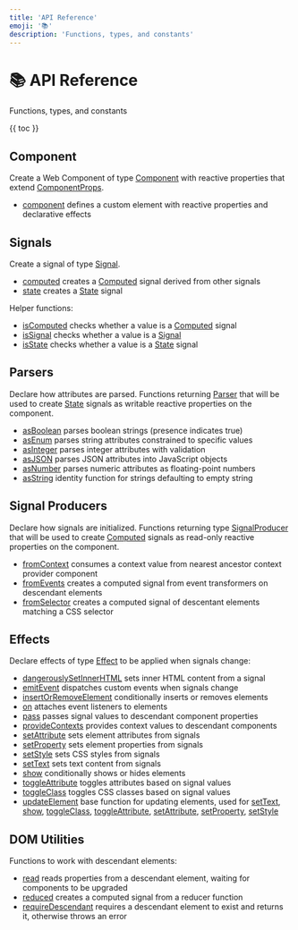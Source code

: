 ```yaml
---
title: 'API Reference'
emoji: '📚'
description: 'Functions, types, and constants'
---
```


<section-hero>

# 📚 API Reference

<div>
  <p class="lead">Functions, types, and constants</p>
  {{ toc }}
</div>

</section-hero>

<section>

## Component

Create a Web Component of type [Component](api/type-aliases/Component.html) with reactive properties that extend [ComponentProps](api/type-aliases/ComponentProps.html).

- [component](api/functions/component.html) defines a custom element with reactive properties and declarative effects

</section>

<section>

## Signals

Create a signal of type [Signal](api/type-aliases/Signal.html).

- [computed](api/functions/computed.html) creates a [Computed](api/type-aliases/Computed.html) signal derived from other signals
- [state](api/functions/state.html) creates a [State](api/type-aliases/State.html) signal

Helper functions:

- [isComputed](api/functions/isComputed.html) checks whether a value is a [Computed](api/type-aliases/Computed.html) signal
- [isSignal](api/functions/isSignal.html) checks whether a value is a [Signal](api/type-aliases/Signal.html)
- [isState](api/functions/isState.html) checks whether a value is a [State](api/type-aliases/State.html) signal

</section>

<section>

## Parsers

Declare how attributes are parsed. Functions returning [Parser](api/type-aliases/AttributeParser.html) that will be used to create [State](api/type-aliases/State.html) signals as writable reactive properties on the component.

- [asBoolean](api/functions/asBoolean.html) parses boolean strings (presence indicates true)
- [asEnum](api/functions/asEnum.html) parses string attributes constrained to specific values
- [asInteger](api/functions/asInteger.html) parses integer attributes with validation
- [asJSON](api/functions/asJSON.html) parses JSON attributes into JavaScript objects
- [asNumber](api/functions/asNumber.html) parses numeric attributes as floating-point numbers
- [asString](api/functions/asString.html) identity function for strings defaulting to empty string

</section>

<section>

## Signal Producers

Declare how signals are initialized. Functions returning type [SignalProducer](api/type-aliases/SignalProducer.html) that will be used to create [Computed](api/type-aliases/Computed.html) signals as read-only reactive properties on the component.

- [fromContext](api/functions/fromContext.html) consumes a context value from nearest ancestor context provider component
- [fromEvents](api/functions/fromEvents.html) creates a computed signal from event transformers on descendant elements
- [fromSelector](api/functions/fromSelector.html) creates a computed signal of descentant elements matching a CSS selector

</section>

<section>

## Effects

Declare effects of type [Effect](api/type-aliases/Effect.html) to be applied when signals change:

- [dangerouslySetInnerHTML](api/functions/dangerouslySetInnerHTML.html) sets inner HTML content from a signal
- [emitEvent](api/functions/emitEvent.html) dispatches custom events when signals change
- [insertOrRemoveElement](api/functions/insertOrRemoveElement.html) conditionally inserts or removes elements
- [on](api/functions/on.html) attaches event listeners to elements
- [pass](api/functions/pass.html) passes signal values to descendant component properties
- [provideContexts](api/functions/provideContexts.html) provides context values to descendant components
- [setAttribute](api/functions/setAttribute.html) sets element attributes from signals
- [setProperty](api/functions/setProperty.html) sets element properties from signals
- [setStyle](api/functions/setStyle.html) sets CSS styles from signals
- [setText](api/functions/setText.html) sets text content from signals
- [show](api/functions/show.html) conditionally shows or hides elements
- [toggleAttribute](api/functions/toggleAttribute.html) toggles attributes based on signal values
- [toggleClass](api/functions/toggleClass.html) toggles CSS classes based on signal values
- [updateElement](api/functions/updateElement.html) base function for updating elements, used for [setText](api/functions/setText.html), [show](api/functions/show.html), [toggleClass](api/functions/toggleClass.html), [toggleAttribute](api/functions/toggleAttribute.html), [setAttribute](api/functions/setAttribute.html), [setProperty](api/functions/setProperty.html), [setStyle](api/functions/setStyle.html)

</section>

<section>

## DOM Utilities

Functions to work with descendant elements:

- [read](api/functions/read.html) reads properties from a descendant element, waiting for components to be upgraded
- [reduced](api/functions/reduced.html) creates a computed signal from a reducer function
- [requireDescendant](api/functions/requireDescendant.html) requires a descendant element to exist and returns it, otherwise throws an error

</section>
